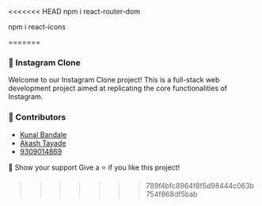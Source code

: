 <<<<<<< HEAD
npm i react-router-dom

npm i react-icons

=======

### 📸 Instagram Clone

Welcome to our Instagram Clone project! This is a full-stack web development project aimed at replicating the core functionalities of Instagram. 

### 👥 Contributors
- [Kunal Bandale](https://github.com/kunalbandale)  
- [Akash Tayade](https://github.com/tayade8767)  
- [9309014869](https://github.com/9309014869)  


🌟 Show your support Give a ⭐️ if you like this project!
>>>>>>> 789f4bfc8964f8f5d98444c063b754f868df5bab
